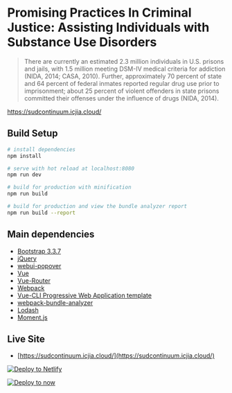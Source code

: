 # Promising Practices In Criminal Justice: Assisting Individuals with Substance Use Disorders

> There are currently an estimated 2.3 million individuals in U.S. prisons and jails, with 1.5 million meeting DSM-IV medical criteria for addiction (NIDA, 2014; CASA, 2010). Further, approximately 70 percent of state and 64 percent of federal inmates reported regular drug use prior to imprisonment; about 25 percent of violent offenders in state prisons committed their offenses under the influence of drugs (NIDA, 2014).

https://sudcontinuum.icjia.cloud/


## Build Setup

``` bash
# install dependencies
npm install

# serve with hot reload at localhost:8080
npm run dev

# build for production with minification
npm run build

# build for production and view the bundle analyzer report
npm run build --report


```

## Main dependencies
- [Bootstrap 3.3.7](http://getbootstrap.com/)
- [jQuery](https://jquery.com/)
- [webui-popover](https://github.com/sandywalker/webui-popover)
- [Vue](https://vuejs.org/)
- [Vue-Router](https://github.com/vuejs/vue-router)
- [Webpack](https://webpack.js.org/)
- [Vue-CLI Progressive Web Application template](https://github.com/vuejs-templates/pwa)
- [webpack-bundle-analyzer](https://github.com/th0r/webpack-bundle-analyzer)
- [Lodash](https://lodash.com/)
- [Moment.js](https://momentjs.com/)


## Live Site
- [https://sudcontinuum.icjia.cloud/](https://sudcontinuum.icjia.cloud/)

[![Deploy to Netlify](https://www.netlify.com/img/deploy/button.svg)](https://app.netlify.com/start/deploy?repository=https://github.com/ICJIA/icia-sudcontinuum)

[![Deploy to now](https://deploy.now.sh/static/button.svg)](https://deploy.now.sh/?repo=https://github.com/ICJIA/icia-sudcontinuum)
